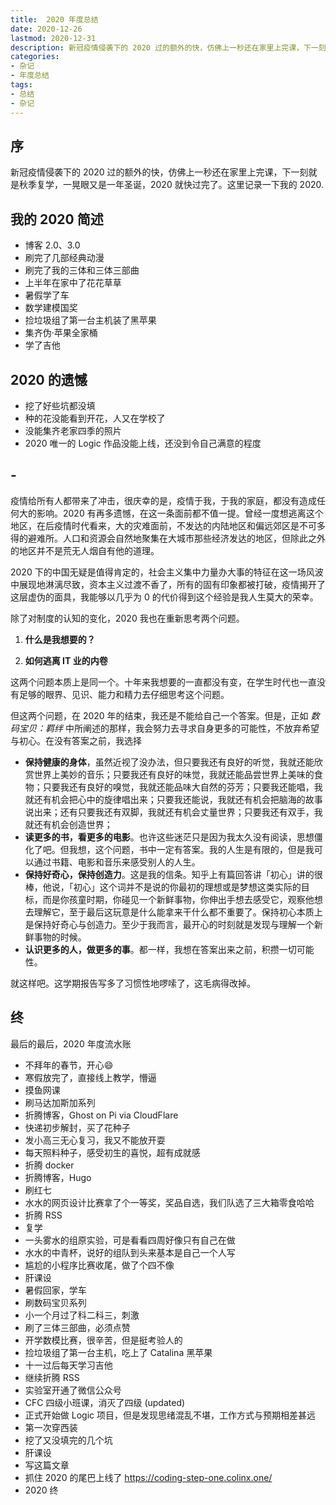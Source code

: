 ```yaml
---
title:  2020 年度总结
date: 2020-12-26
lastmod: 2020-12-31
description: 新冠疫情侵袭下的 2020 过的额外的快，仿佛上一秒还在家里上完课，下一刻就是秋季复学，一晃眼又是一年圣诞，2020 就快过完了。这里记录一下我的 2020.
categories:
- 杂记
- 年度总结
tags:
- 总结
- 杂记
---
```


<!-- # 2020 年度总结 -->

## 序

新冠疫情侵袭下的 2020 过的额外的快，仿佛上一秒还在家里上完课，下一刻就是秋季复学，一晃眼又是一年圣诞，2020 就快过完了。这里记录一下我的 2020.



## 我的 2020 简述

* 博客 2.0、3.0
* 刷完了几部经典动漫
* 刷完了我的三体和三体三部曲
* 上半年在家中了花花草草
* 暑假学了车
* 数学建模国奖
* 捡垃圾组了第一台主机装了黑苹果
* 集齐伪·苹果全家桶
* 学了吉他



## 2020 的遗憾

* 挖了好些坑都没填
* 种的花没能看到开花，人又在学校了
* 没能集齐老家四季的照片
* 2020 唯一的 Logic 作品没能上线，还没到令自己满意的程度



## -

疫情给所有人都带来了冲击，很庆幸的是，疫情于我，于我的家庭，都没有造成任何大的影响。2020 有再多遗憾，在这一条面前都不值一提。曾经一度想逃离这个地区，在后疫情时代看来，大的灾难面前，不发达的内陆地区和偏远郊区是不可多得的避难所。人口和资源会自然地聚集在大城市那些经济发达的地区，但除此之外的地区并不是荒无人烟自有他的道理。

2020 下的中国无疑是值得肯定的，社会主义集中力量办大事的特征在这一场风波中展现地淋漓尽致，资本主义过渡不香了，所有的固有印象都被打破，疫情揭开了这层虚伪的面具，我能够以几乎为 0 的代价得到这个经验是我人生莫大的荣幸。

除了对制度的认知的变化，2020 我也在重新思考两个问题。

1. **什么是我想要的？**

2. **如何逃离 IT 业的内卷**

这两个问题本质上是同一个。十年来我想要的一直都没有变，在学生时代也一直没有足够的眼界、见识、能力和精力去仔细思考这个问题。

但这两个问题，在 2020 年的结束，我还是不能给自己一个答案。但是，正如 *数码宝贝：羁绊* 中所阐述的那样，我会努力去寻求自身更多的可能性，不放弃希望与初心。在没有答案之前，我选择

* **保持健康的身体**，虽然近视了没办法，但只要我还有良好的听觉，我就还能欣赏世界上美妙的音乐；只要我还有良好的味觉，我就还能品尝世界上美味的食物；只要我还有良好的嗅觉，我就还能品味大自然的芬芳；只要我还能唱，我就还有机会把心中的旋律唱出来；只要我还能说，我就还有机会把脑海的故事说出来；还有只要我还有双脚，我就还有机会丈量世界；只要我还有双手，我就还有机会创造世界；
* **读更多的书，看更多的电影**。也许这些迷茫只是因为我太久没有阅读，思想僵化了吧。但我想，这个问题，书中一定有答案。我的人生是有限的，但是我可以通过书籍、电影和音乐来感受别人的人生。
* **保持好奇心，保持创造力**。这是我的信条。知乎上有篇回答讲「初心」讲的很棒，他说，「初心」这个词并不是说的你最初的理想或是梦想这类实际的目标，而是你孩童时期，你碰见一个新鲜事物，你伸出手想去感受它，观察他想去理解它，至于最后这玩意是什么能拿来干什么都不重要了。保持初心本质上是保持好奇心与创造力。至少于我而言，最开心的时刻就是发现与理解一个新鲜事物的时候。
* **认识更多的人，做更多的事**。都一样，我想在答案出来之前，积攒一切可能性。

就这样吧。这学期报告写多了习惯性地啰嗦了，这毛病得改掉。





## 终

最后的最后，2020 年度流水账

* 不拜年的春节，开心😄
* 寒假放完了，直接线上教学，懵逼
* 摸鱼网课
* 刷马达加斯加系列
* 折腾博客，Ghost on Pi via CloudFlare
* 快递初步解封，买了花种子
* 发小高三无心复习，我又不能放开耍
* 每天照料种子，感受初生的喜悦，超有成就感
* 折腾 docker
* 折腾博客，Hugo
* 刷红七
* 水水的网页设计比赛拿了个一等奖，奖品自选，我们队选了三大箱零食哈哈
* 折腾 RSS
* 复学
* 一头雾水的组原实验，可是看看四周好像只有自己在做
* 水水的中青杯，说好的组队到头来基本是自己一个人写
* 尴尬的小程序比赛收尾，做了个四不像
* 肝课设
* 暑假回家，学车
* 刷数码宝贝系列
* 小一个月过了科二科三，刺激
* 刷了三体三部曲，必须点赞
* 开学数模比赛，很辛苦，但是挺考验人的
* 捡垃圾组了第一台主机，吃上了 Catalina 黑苹果
* 十一过后每天学习吉他
* 继续折腾 RSS
* 实验室开通了微信公众号
* CFC 四级小班课，消灭了四级 (updated)
* 正式开始做 Logic 项目，但是发现思绪混乱不堪，工作方式与预期相差甚远
* 第一次穿西装
* 挖了又没填完的几个坑
* 肝课设
* 写这篇文章
* 抓住 2020 的尾巴上线了 https://coding-step-one.colinx.one/
* 2020 终

